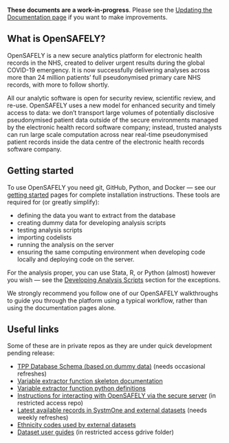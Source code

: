 
**These documents are a work-in-progress**. Please see the [Updating the Documentation page](updating-documentation.md) if you want to make improvements. 
 
## What is OpenSAFELY?

OpenSAFELY is a new secure analytics platform for electronic health records in the NHS, created to deliver urgent results during the global COVID-19 emergency. 
It is now successfully delivering analyses across more than 24 million patients’ full pseudonymised primary care NHS records, with more to follow shortly. 

All our analytic software is open for security review, scientific review, and re-use. 
OpenSAFELY uses a new model for enhanced security and timely access to data: 
we don’t transport large volumes of potentially disclosive pseudonymised patient data outside of the secure environments managed by the electronic health record software company; 
instead, trusted analysts can run large scale computation across near real-time pseudonymised patient records inside the data centre of the electronic health records software company. 

## Getting started

To use OpenSAFELY you need git, GitHub, Python, and Docker &mdash; see our [getting started](getting-started.md) pages for complete installation instructions. 
These tools are required for (or greatly simplify):

* defining the data you want to extract from the database
* creating dummy data for developing analysis scripts
* testing analysis scripts
* importing codelists
* running the analysis on the server
* ensuring the same computing environment when developing code locally and deploying code on the server.

For the analysis proper, you can use Stata, R, or Python (almost) however you wish &mdash; see the [Developing Analysis Scripts](workflow-develop-analysis-scripts.md) section for the exceptions.

We strongly recommend you follow one of our OpenSAFELY walkthroughs to guide you through the platform using a typical workflow, rather than using the documentation pages alone. 

## Useful links

Some of these are in private repos as they are under quick development pending release:

* [TPP Database Schema (based on dummy data)](https://github.com/opensafely/tpp-sql-notebook/blob/master/notebooks/tpp-schema.ipynb) (needs occasional refreshes)
* [Variable extractor function skeleton documentation](https://github.com/opensafely/cohort-extractor/blob/master/cohortextractor/patients.py)
* [Variable extractor function python definitions](https://github.com/opensafely/cohort-extractor/blob/master/cohortextractor/tpp_backend.py)
* [Instructions for interacting with OpenSAFELY via the secure server](https://github.com/opensafely/server-instructions/blob/master/docs/Server-side%20how-to.md) (in restricted access repo)
* [Latest available records in SystmOne and external datasets](https://github.com/opensafely/rapid-reports/blob/master/notebooks/latest-dates.ipynb) (needs weekly refreshes)
* [Ethnicity codes used by external datasets](https://github.com/opensafely/rapid-reports/blob/master/notebooks/ethnicity-codes.ipynb)
* [Dataset user guides](https://docs.google.com/document/d/1EzaRTiapjxxbj10wjN5iYjXbeyHMEErOoaV0tH6Mv1c/) (in restricted access gdrive folder)




